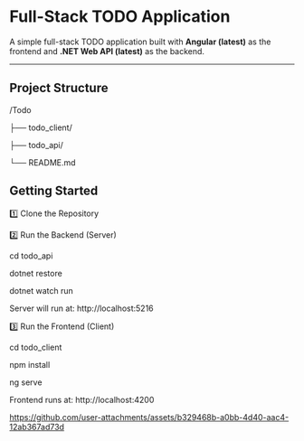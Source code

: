# Full-Stack TODO Application

A simple full-stack TODO application built with **Angular (latest)** as the frontend and **.NET Web API (latest)** as the backend.

---

## Project Structure


/Todo

  ├── todo_client/
  
  ├── todo_api/
  
  └── README.md

## Getting Started


1️⃣ Clone the Repository


2️⃣ Run the Backend (Server)

cd todo_api

dotnet restore

dotnet watch run

Server will run at: http://localhost:5216


3️⃣ Run the Frontend (Client)

cd todo_client

npm install

ng serve

Frontend runs at: http://localhost:4200




https://github.com/user-attachments/assets/b329468b-a0bb-4d40-aac4-12ab367ad73d






